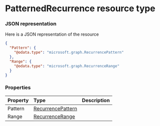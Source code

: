 # PatternedRecurrence resource type



### JSON representation

Here is a JSON representation of the resource

```json
{
  "Pattern": {
    "@odata.type": "microsoft.graph.RecurrencePattern"
  },
  "Range": {
    "@odata.type": "microsoft.graph.RecurrenceRange"
  }
}

```
### Properties
| Property	   | Type	|Description|
|:---------------|:--------|:----------|
|Pattern|[RecurrencePattern](recurrencepattern.md)||
|Range|[RecurrenceRange](recurrencerange.md)||

<!-- uuid: dab1d58c-e2f4-41fc-85a9-6d361cf14710
2015-10-09 18:21:34 UTC -->